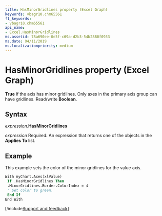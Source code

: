 ```yaml
---
title: HasMinorGridlines property (Excel Graph)
keywords: vbagr10.chm65561
f1_keywords:
- vbagr10.chm65561
api_name:
- Excel.HasMinorGridlines
ms.assetid: 78a690ee-0e5f-c69a-d2b3-54b2880f0933
ms.date: 04/11/2019
ms.localizationpriority: medium
---
```



# HasMinorGridlines property (Excel Graph)

**True** if the axis has minor gridlines. Only axes in the primary axis group can have gridlines. Read/write **Boolean**.

## Syntax

_expression_.**HasMinorGridlines**

_expression_ Required. An expression that returns one of the objects in the **Applies To** list.

## Example

This example sets the color of the minor gridlines for the value axis.

```vb
With myChart.Axes(xlValue) 
 If .HasMinorGridlines Then 
 .MinorGridlines.Border.ColorIndex = 4 
 ' Set color to green. 
 End If 
End With
```

[!include[Support and feedback](~/includes/feedback-boilerplate.md)]